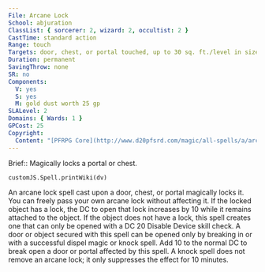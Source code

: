 ```yaml
---
File: Arcane Lock
School: abjuration
ClassList: { sorcerer: 2, wizard: 2, occultist: 2 }
CastTime: standard action
Range: touch
Targets: door, chest, or portal touched, up to 30 sq. ft./level in size
Duration: permanent
SavingThrow: none
SR: no
Components:
  V: yes
  S: yes
  M: gold dust worth 25 gp
SLALevel: 2
Domains: { Wards: 1 }
GPCost: 25
Copyright:
  Content: "[PFRPG Core](http://www.d20pfsrd.com/magic/all-spells/a/arcane-lock)"
---
```

Brief:: Magically locks a portal or chest.

```dataviewjs
customJS.Spell.printWiki(dv)
```

An arcane lock spell cast upon a door, chest, or portal magically locks it. You can freely pass your own arcane lock without affecting it. If the locked object has a lock, the DC to open that lock increases by 10 while it remains attached to the object. If the object does not have a lock, this spell creates one that can only be opened with a DC 20 Disable Device skill check. A door or object secured with this spell can be opened only by breaking in or with a successful dispel magic or knock spell. Add 10 to the normal DC to break open a door or portal affected by this spell. A knock spell does not remove an arcane lock; it only suppresses the effect for 10 minutes.
